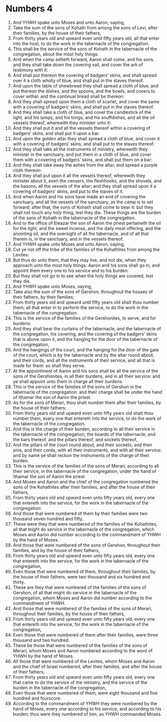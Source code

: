 ﻿# Numbers 4
1. And YHWH spake unto Moses and unto Aaron, saying, 
2. Take the sum of the sons of Kohath from among the sons of Levi, after their families, by the house of their fathers, 
3. From thirty years old and upward even until fifty years old, all that enter into the host, to do the work in the tabernacle of the congregation. 
4. This shall be the service of the sons of Kohath in the tabernacle of the congregation, about the most holy things: 
5.  And when the camp setteth forward, Aaron shall come, and his sons, and they shall take down the covering vail, and cover the ark of testimony with it: 
6. And shall put thereon the covering of badgers’ skins, and shall spread over it a cloth wholly of blue, and shall put in the staves thereof. 
7. And upon the table of shewbread they shall spread a cloth of blue, and put thereon the dishes, and the spoons, and the bowls, and covers to cover withal: and the continual bread shall be thereon: 
8. And they shall spread upon them a cloth of scarlet, and cover the same with a covering of badgers’ skins, and shall put in the staves thereof. 
9. And they shall take a cloth of blue, and cover the candlestick of the light, and his lamps, and his tongs, and his snuffdishes, and all the oil vessels thereof, wherewith they minister unto it: 
10. And they shall put it and all the vessels thereof within a covering of badgers’ skins, and shall put it upon a bar. 
11. And upon the golden altar they shall spread a cloth of blue, and cover it with a covering of badgers’ skins, and shall put to the staves thereof: 
12. And they shall take all the instruments of ministry, wherewith they minister in the sanctuary, and put them in a cloth of blue, and cover them with a covering of badgers’ skins, and shall put them on a bar: 
13. And they shall take away the ashes from the altar, and spread a purple cloth thereon: 
14. And they shall put upon it all the vessels thereof, wherewith they minister about it, even the censers, the fleshhooks, and the shovels, and the basons, all the vessels of the altar; and they shall spread upon it a covering of badgers’ skins, and put to the staves of it. 
15. And when Aaron and his sons have made an end of covering the sanctuary, and all the vessels of the sanctuary, as the camp is to set forward; after that, the sons of Kohath shall come to bear it: but they shall not touch any holy thing, lest they die. These things are the burden of the sons of Kohath in the tabernacle of the congregation. 
16.  And to the office of Eleazar the son of Aaron the priest pertaineth the oil for the light, and the sweet incense, and the daily meat offering, and the anointing oil, and the oversight of all the tabernacle, and of all that therein is, in the sanctuary, and in the vessels thereof. 
17.  And YHWH spake unto Moses and unto Aaron, saying, 
18. Cut ye not off the tribe of the families of the Kohathites from among the Levites: 
19. But thus do unto them, that they may live, and not die, when they approach unto the most holy things: Aaron and his sons shall go in, and appoint them every one to his service and to his burden: 
20. But they shall not go in to see when the holy things are covered, lest they die. 
21.  And YHWH spake unto Moses, saying, 
22. Take also the sum of the sons of Gershon, throughout the houses of their fathers, by their families; 
23. From thirty years old and upward until fifty years old shalt thou number them; all that enter in to perform the service, to do the work in the tabernacle of the congregation. 
24. This is the service of the families of the Gershonites, to serve, and for burdens: 
25. And they shall bear the curtains of the tabernacle, and the tabernacle of the congregation, his covering, and the covering of the badgers’ skins that is above upon it, and the hanging for the door of the tabernacle of the congregation, 
26. And the hangings of the court, and the hanging for the door of the gate of the court, which is by the tabernacle and by the altar round about, and their cords, and all the instruments of their service, and all that is made for them: so shall they serve. 
27. At the appointment of Aaron and his sons shall be all the service of the sons of the Gershonites, in all their burdens, and in all their service: and ye shall appoint unto them in charge all their burdens. 
28. This is the service of the families of the sons of Gershon in the tabernacle of the congregation: and their charge shall be under the hand of Ithamar the son of Aaron the priest. 
29.  As for the sons of Merari, thou shalt number them after their families, by the house of their fathers; 
30. From thirty years old and upward even unto fifty years old shalt thou number them, every one that entereth into the service, to do the work of the tabernacle of the congregation. 
31. And this is the charge of their burden, according to all their service in the tabernacle of the congregation; the boards of the tabernacle, and the bars thereof, and the pillars thereof, and sockets thereof, 
32. And the pillars of the court round about, and their sockets, and their pins, and their cords, with all their instruments, and with all their service: and by name ye shall reckon the instruments of the charge of their burden. 
33. This is the service of the families of the sons of Merari, according to all their service, in the tabernacle of the congregation, under the hand of Ithamar the son of Aaron the priest. 
34.  And Moses and Aaron and the chief of the congregation numbered the sons of the Kohathites after their families, and after the house of their fathers, 
35. From thirty years old and upward even unto fifty years old, every one that entereth into the service, for the work in the tabernacle of the congregation: 
36. And those that were numbered of them by their families were two thousand seven hundred and fifty. 
37. These were they that were numbered of the families of the Kohathites, all that might do service in the tabernacle of the congregation, which Moses and Aaron did number according to the commandment of YHWH by the hand of Moses. 
38. And those that were numbered of the sons of Gershon, throughout their families, and by the house of their fathers, 
39. From thirty years old and upward even unto fifty years old, every one that entereth into the service, for the work in the tabernacle of the congregation, 
40. Even those that were numbered of them, throughout their families, by the house of their fathers, were two thousand and six hundred and thirty. 
41. These are they that were numbered of the families of the sons of Gershon, of all that might do service in the tabernacle of the congregation, whom Moses and Aaron did number according to the commandment of YHWH. 
42.  And those that were numbered of the families of the sons of Merari, throughout their families, by the house of their fathers, 
43. From thirty years old and upward even unto fifty years old, every one that entereth into the service, for the work in the tabernacle of the congregation, 
44. Even those that were numbered of them after their families, were three thousand and two hundred. 
45. These be those that were numbered of the families of the sons of Merari, whom Moses and Aaron numbered according to the word of YHWH by the hand of Moses. 
46. All those that were numbered of the Levites, whom Moses and Aaron and the chief of Israel numbered, after their families, and after the house of their fathers, 
47. From thirty years old and upward even unto fifty years old, every one that came to do the service of the ministry, and the service of the burden in the tabernacle of the congregation, 
48. Even those that were numbered of them, were eight thousand and five hundred and fourscore. 
49. According to the commandment of YHWH they were numbered by the hand of Moses, every one according to his service, and according to his burden: thus were they numbered of him, as YHWH commanded Moses. 
